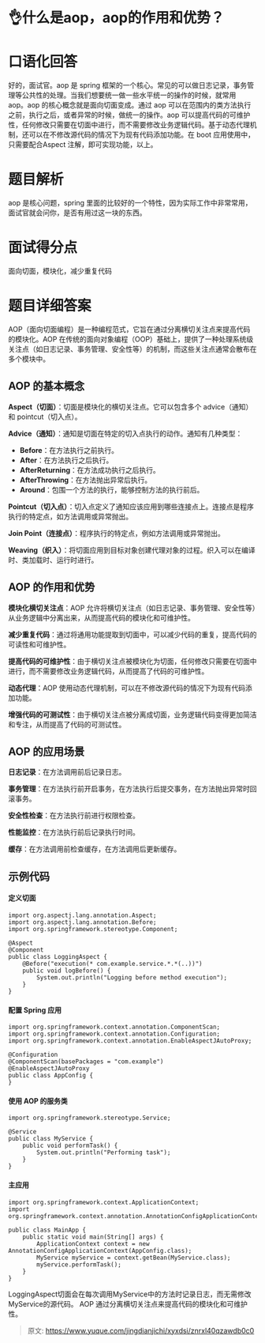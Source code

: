 # 👌什么是aop，aop的作用和优势？

# 口语化回答
好的，面试官。aop 是 spring 框架的一个核心。常见的可以做日志记录，事务管理等公共性的处理。当我们想要统一做一些水平统一的操作的时候，就常用 aop。aop 的核心概念就是面向切面变成。通过 aop 可以在范围内的类方法执行之前，执行之后，或者异常的时候，做统一的操作。aop 可以提高代码的可维护性，任何修改只需要在切面中进行，而不需要修改业务逻辑代码。基于动态代理机制，还可以在不修改源代码的情况下为现有代码添加功能。在 boot 应用使用中，只需要配合Aspect 注解，即可实现功能，以上。

# 题目解析
aop 是核心问题，spring 里面的比较好的一个特性，因为实际工作中非常常用，面试官就会问你，是否有用过这一块的东西。

# 面试得分点
面向切面，模块化，减少重复代码

# 题目详细答案
AOP（面向切面编程）是一种编程范式，它旨在通过分离横切关注点来提高代码的模块化。AOP 在传统的面向对象编程（OOP）基础上，提供了一种处理系统级关注点（如日志记录、事务管理、安全性等）的机制，而这些关注点通常会散布在多个模块中。

## AOP 的基本概念
**Aspect（切面）**：切面是模块化的横切关注点。它可以包含多个 advice（通知）和 pointcut（切入点）。

**Advice（通知）**：通知是切面在特定的切入点执行的动作。通知有几种类型：

+ **Before**：在方法执行之前执行。
+ **After**：在方法执行之后执行。
+ **AfterReturning**：在方法成功执行之后执行。
+ **AfterThrowing**：在方法抛出异常后执行。
+ **Around**：包围一个方法的执行，能够控制方法的执行前后。

**Pointcut（切入点）**：切入点定义了通知应该应用到哪些连接点上。连接点是程序执行的特定点，如方法调用或异常抛出。

**Join Point（连接点）**：程序执行的特定点，例如方法调用或异常抛出。

**Weaving（织入）**：将切面应用到目标对象创建代理对象的过程。织入可以在编译时、类加载时、运行时进行。

## AOP 的作用和优势
**模块化横切关注点**：AOP 允许将横切关注点（如日志记录、事务管理、安全性等）从业务逻辑中分离出来，从而提高代码的模块化和可维护性。

**减少重复代码**：通过将通用功能提取到切面中，可以减少代码的重复，提高代码的可读性和可维护性。

**提高代码的可维护性**：由于横切关注点被模块化为切面，任何修改只需要在切面中进行，而不需要修改业务逻辑代码，从而提高了代码的可维护性。

**动态代理**：AOP 使用动态代理机制，可以在不修改源代码的情况下为现有代码添加功能。

**增强代码的可测试性**：由于横切关注点被分离成切面，业务逻辑代码变得更加简洁和专注，从而提高了代码的可测试性。

## AOP 的应用场景
**日志记录**：在方法调用前后记录日志。

**事务管理**：在方法执行前开启事务，在方法执行后提交事务，在方法抛出异常时回滚事务。

**安全性检查**：在方法执行前进行权限检查。

**性能监控**：在方法执行前后记录执行时间。

**缓存**：在方法调用前检查缓存，在方法调用后更新缓存。

## 示例代码
#### 定义切面
```plain
import org.aspectj.lang.annotation.Aspect;
import org.aspectj.lang.annotation.Before;
import org.springframework.stereotype.Component;

@Aspect
@Component
public class LoggingAspect {
    @Before("execution(* com.example.service.*.*(..))")
    public void logBefore() {
        System.out.println("Logging before method execution");
    }
}
```

#### 配置 Spring 应用
```plain
import org.springframework.context.annotation.ComponentScan;
import org.springframework.context.annotation.Configuration;
import org.springframework.context.annotation.EnableAspectJAutoProxy;

@Configuration
@ComponentScan(basePackages = "com.example")
@EnableAspectJAutoProxy
public class AppConfig {
}
```

#### 使用 AOP 的服务类
```plain
import org.springframework.stereotype.Service;

@Service
public class MyService {
    public void performTask() {
        System.out.println("Performing task");
    }
}
```

#### 主应用
```plain
import org.springframework.context.ApplicationContext;
import org.springframework.context.annotation.AnnotationConfigApplicationContext;

public class MainApp {
    public static void main(String[] args) {
        ApplicationContext context = new AnnotationConfigApplicationContext(AppConfig.class);
        MyService myService = context.getBean(MyService.class);
        myService.performTask();
    }
}
```

LoggingAspect切面会在每次调用MyService中的方法时记录日志，而无需修改MyService的源代码。 AOP 通过分离横切关注点来提高代码的模块化和可维护性。



> 原文: <https://www.yuque.com/jingdianjichi/xyxdsi/znrxl40qzawdb0c0>